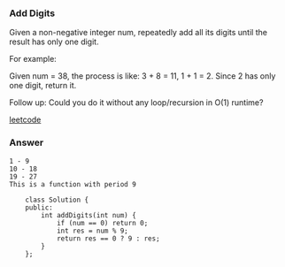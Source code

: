 ### Add Digits
Given a non-negative integer num, repeatedly add all its digits until the result has only one digit.

For example:

Given num = 38, the process is like: 3 + 8 = 11, 1 + 1 = 2. Since 2 has only one digit, return it.

Follow up:
Could you do it without any loop/recursion in O(1) runtime?

[leetcode](https://leetcode.com/problems/add-digits/description/)

### Answer 
	1 - 9 
	10 - 18
	19 - 27
	This is a function with period 9

		class Solution {
		public:
		    int addDigits(int num) {
		        if (num == 0) return 0;
		        int res = num % 9;
		        return res == 0 ? 9 : res;
		    }
		};
